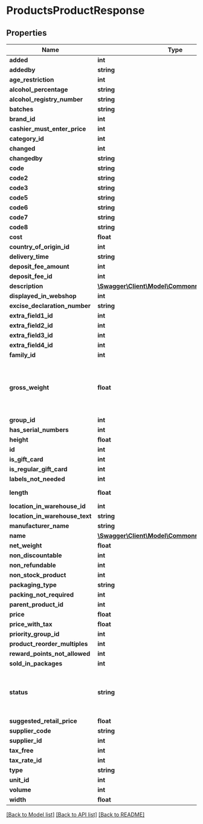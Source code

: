 # ProductsProductResponse

## Properties
Name | Type | Description | Notes
------------ | ------------- | ------------- | -------------
**added** | **int** | Unix timestamp | [optional] 
**addedby** | **string** | username | [optional] 
**age_restriction** | **int** |  | [optional] 
**alcohol_percentage** | **string** |  | [optional] 
**alcohol_registry_number** | **string** |  | [optional] 
**batches** | **string** |  | [optional] 
**brand_id** | **int** |  | [optional] 
**cashier_must_enter_price** | **int** | boolean flag 0 or 1 | [optional] 
**category_id** | **int** |  | [optional] 
**changed** | **int** | Unix timestamp | [optional] 
**changedby** | **string** | username | [optional] 
**code** | **string** |  | [optional] 
**code2** | **string** |  | [optional] 
**code3** | **string** |  | [optional] 
**code5** | **string** |  | [optional] 
**code6** | **string** |  | [optional] 
**code7** | **string** |  | [optional] 
**code8** | **string** |  | [optional] 
**cost** | **float** |  | [optional] 
**country_of_origin_id** | **int** |  | [optional] 
**delivery_time** | **string** |  | [optional] 
**deposit_fee_amount** | **int** |  | [optional] 
**deposit_fee_id** | **int** |  | [optional] 
**description** | [**\Swagger\Client\Model\CommonmodelsDescription**](CommonmodelsDescription.md) |  | [optional] 
**displayed_in_webshop** | **int** | 0 or 1 | [optional] 
**excise_declaration_number** | **string** |  | [optional] 
**extra_field1_id** | **int** |  | [optional] 
**extra_field2_id** | **int** |  | [optional] 
**extra_field3_id** | **int** |  | [optional] 
**extra_field4_id** | **int** |  | [optional] 
**family_id** | **int** |  | [optional] 
**gross_weight** | **float** | GrossWeight is Item&#39;s gross weight (with packaging). Unit depends on region, check your Erply account (typically lbs or kg). | [optional] 
**group_id** | **int** |  | [optional] 
**has_serial_numbers** | **int** |  | [optional] 
**height** | **float** |  | [optional] 
**id** | **int** |  | [optional] 
**is_gift_card** | **int** | 0 or 1 | [optional] 
**is_regular_gift_card** | **int** | boolean flag 0 or 1 | [optional] 
**labels_not_needed** | **int** | boolean flag 0 or 1 | [optional] 
**length** | **float** | Length is Item&#39;s physical dimensions. | [optional] 
**location_in_warehouse_id** | **int** |  | [optional] 
**location_in_warehouse_text** | **string** |  | [optional] 
**manufacturer_name** | **string** |  | [optional] 
**name** | [**\Swagger\Client\Model\CommonmodelsTranslatable**](CommonmodelsTranslatable.md) |  | [optional] 
**net_weight** | **float** |  | [optional] 
**non_discountable** | **int** | 0 or 1 | [optional] 
**non_refundable** | **int** | 0 or 1 | [optional] 
**non_stock_product** | **int** | boolean flag 0 or 1 | [optional] 
**packaging_type** | **string** |  | [optional] 
**packing_not_required** | **int** |  | [optional] 
**parent_product_id** | **int** |  | [optional] 
**price** | **float** |  | [optional] 
**price_with_tax** | **float** |  | [optional] 
**priority_group_id** | **int** |  | [optional] 
**product_reorder_multiples** | **int** |  | [optional] 
**reward_points_not_allowed** | **int** | boolean flag 0 or 1 | [optional] 
**sold_in_packages** | **int** |  | [optional] 
**status** | **string** | Status is a classifier with four possible values: &#39;ACTIVE&#39; (DEFAULT), &#39;NO_LONGER_ORDERED&#39;, &#39;NOT_FOR_SALE&#39; and &#39;ARCHIVED&#39;. | [optional] 
**suggested_retail_price** | **float** |  | [optional] 
**supplier_code** | **string** |  | [optional] 
**supplier_id** | **int** |  | [optional] 
**tax_free** | **int** | boolean flag 0 or 1 | [optional] 
**tax_rate_id** | **int** |  | [optional] 
**type** | **string** |  | [optional] 
**unit_id** | **int** |  | [optional] 
**volume** | **int** |  | [optional] 
**width** | **float** |  | [optional] 

[[Back to Model list]](../README.md#documentation-for-models) [[Back to API list]](../README.md#documentation-for-api-endpoints) [[Back to README]](../README.md)


